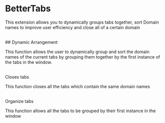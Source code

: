 <h1> BetterTabs </h1>
<p> 
This extension allows you to dynamically groups tabs together, sort Domain names to improve user efficiency and close all of a certain domain
</p>
<br>
## Dynamic Arrangement
   <p>
    This function allows the user to dynamically group and sort the domain names of the current tabs by grouping them together by the first instance of the tabs in the window.
   </p>
   <br>
Closes tabs
  <p>
    This function closes all the tabs which contain the same domain names    
  </p>
  <br>
Organize tabs
<p>
This function allows all the tabs to be grouped by their first instance in the window
</p>

